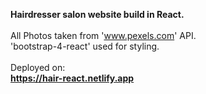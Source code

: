 <b> Hairdresser salon website build in React. </b>
<br><br>
All Photos taken from 'www.pexels.com' API.
<br>
'bootstrap-4-react' used for styling.
<br><br>
Deployed on:<br>
<b>https://hair-react.netlify.app</b>
